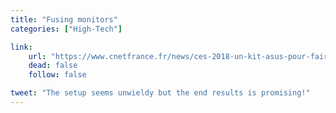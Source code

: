 ```yaml
---
title: "Fusing monitors"
categories: ["High-Tech"]

link:
    url: "https://www.cnetfrance.fr/news/ces-2018-un-kit-asus-pour-faire-disparaitre-les-bordures-des-ecrans-39862430.htm"
    dead: false
    follow: false

tweet: "The setup seems unwieldy but the end results is promising!"
---
```

